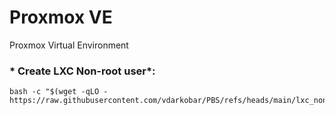 # Proxmox VE
Proxmox Virtual Environment
  
### * Create LXC Non-root user*:
```
bash -c "$(wget -qLO - https://raw.githubusercontent.com/vdarkobar/PBS/refs/heads/main/lxc_non_root_user.sh)"
```
